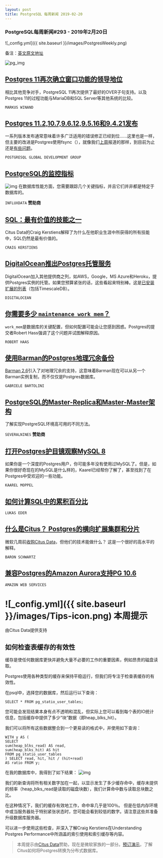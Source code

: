 ```yaml
---
layout: post
title: PostgreSQL 每周新闻 2019-02-20
---
```



### PostgreSQL每周新闻#293 - 2019年2月20日
![_config.yml]({{ site.baseurl }}/images/PostgresWeekly.png)


备注：[英文原文地址](https://postgresweekly.com/issues/293)

![pg_img](https://res.cloudinary.com/cpress/image/upload/w_1280,e_sharpen:60/smn8psobpfnmkotvecyz.jpg)

## [Postgres 11再次确立窗口功能的领导地位](https://modern-sql.com/blog/2019-02/postgresql-11)
相比其他竞争对手，PostgreSQL 11再次提供了最好的OVER子句支持。以及Postgres 11的过程功能与MariaDB和SQL Server等其他系统的比较。

`MARKUS WINAND`

## [Postgres 11.2,10.7,9.6.12,9.5.16和9.4.21发布](https://www.postgresql.org/about/news/1920/)
一系列版本发布通常意味着许多广泛适用的错误修正已经到位......这里也是一样，但主要的改进是Postgres使用fsync（），就像我们[上周](https://postgresweekly.com/issues/292)报道的那样，到目前为止还是[有些问题](https://fosdem.org/2019/schedule/event/postgresql_fsync/)。

`POSTGRESQL GLOBAL DEVELOPMENT GROUP`

## [PostgreSQL的监控指标](https://www.influxdata.com/blog/metrics-to-monitor-in-your-postgresql-database/)
![img](https://copm.s3.amazonaws.com/e973d6f1.jpg)
在数据库性能方面，您需要跟踪几个关键指标，并且它们并非都是特定于数据库的。

`INFLUXDATA` **赞助商**

## [SQL：最有价值的技能之一](http://www.craigkerstiens.com/2019/02/12/sql-most-valuable-skill/)
Citus Data的Craig Kerstiens解释了为什么在他职业生涯中所获得的所有技能中，SQL仍然是最有价值的。

`CRAIG KERSTIENS`

## [DigitalOcean推出Postgres托管服务](https://blog.digitalocean.com/announcing-managed-databases-for-postgresql/)
DigitalOcean加入其他提供商之列，如AWS，Google，MS Azure和Heroku，提供Postgres实例的托管。如果您预算紧张的话，这些看起来特别棒。这是[已安装扩展的列表](https://gist.github.com/peterc/e4f7a288ed0eb7e4ffe2d8383a086306)（包括TimescaleDB）。

`DIGITALOCEAN`

## [你需要多少 `maintenance_work_mem`？](https://rhaas.blogspot.com/2019/01/how-much-maintenanceworkmem-do-i-need.html)
`work_mem`是数据库的关键配置，但如何配置可能会让您感到困惑。Postgres的提交者Robert Hass强调了这个问题并试图解释原因。

`ROBERT HAAS`

## [使用Barman的Postgres地理冗余备份](https://blog.2ndquadrant.com/geo-redundancy-postgresql-database-backups-barman/)
[Barman 2.6](https://www.pgbarman.org/barman-2-6-released/)引入了对地理冗余的支持，这意味着Barman现在可以从另一个Barman实例复制，而不仅仅是Postgres数据库。

`GABRIELE BARTOLINI`

## [PostgreSQL的Master-Replica和Master-Master架构](https://severalnines.com/blog/postgresql-high-availability-master-slave-master-master-architectures?utm_campaign=Migrate_CS_OS_Campaign_FEB18&utm_content=pgweekly&utm_medium=Email&utm_source=Link_Click)
了解实现PostgreSQL环境高可用的不同方法。

`SEVERALNINES` **赞助商**

## [打开Postgres护目镜观察MySQL 8](https://www.cybertec-postgresql.com/en/looking-at-mysql-8-with-postgresql-goggles-on/)
如果你是一个深度的Postgres用户，你可能多年没有使用过MySQL了。但是，如果你很好奇现在的MySQL是什么样的，Kaarel已经帮你了解了，甚至找到了在Postgres中受欢迎的一些功能。

`KAAREL MOPPEL`

## [如何计算SQL中的累积百分比](https://blog.jooq.org/2019/02/14/how-to-calculate-a-cumulative-percentage-in-sql/)

`LUKAS EDER`

## [什么是Citus？ Postgres的横向扩展集群和分片](https://www.xaprb.com/blog/citus/)
微软几周前[收购Citus Data](https://blogs.microsoft.com/blog/2019/01/24/microsoft-acquires-citus-data-re-affirming-its-commitment-to-open-source-and-accelerating-azure-postgresql-performance-and-scale/)，但他们的技术能做什么？ 这是一个很好的高水平的解释。

`BARON SCHWARTZ`

## [兼容Postgres的Amazon Aurora支持PG 10.6](https://aws.amazon.com/cn/about-aws/whats-new/2019/02/amazon-aurora-with-postgresql-compatibility-supports-postgresql-10-6/)

`AMAZON WEB SERVICES`

# ![_config.yml]({{ site.baseurl }}/images/Tips-icon.png)   本周提示
由Citus Data提供支持

## 如何检查表缓存的有效性

缓存是使任何数据库更快并避免大量不必要的工作的重要因素，例如昂贵的磁盘读取。

Postgres使用各种类型的缓存来保持平稳运行，但我们将专注于检查表缓存的有效性。

在psql中，选择您的数据库，然后运行以下查询：

`SELECT * FROM pg_statio_user_tables;` 

您可能会发现结果本身有点不透明和混乱，但实际上您可以看到每个表的IO统计信息，包括缓存中提供了多少“块”数据（即heap_blks_hit）。

我们可以将所有这些数据整合到一个更易读的格式中，并使用如下查询：

`WITH y AS (`  
  `SELECT`  
  `sum(heap_blks_read) AS read,`  
  `sum(heap_blks_hit) AS hit`  
  `FROM pg_statio_user_tables`  
 `) SELECT read, hit, hit / (hit+read)`  
   `AS ratio FROM y;`  

在我的数据库中，我得到了如下结果：
![img](https://res.cloudinary.com/cpress/image/upload/w_1280,e_sharpen:60/wlanefrlhzlcikqtvtdd.jpg)

我们的新查询将所有相关数字加在一起，以显示发生了多少缓存命中，缓存未提供的频率（heap_blks_read是读取的磁盘块数），我们计算命中数与读取总块数之比。

在这种情况下，我们的缓存有效地工作，命中率几乎是100％。 但是在低内存环境中或当服务器处于特别紧张状态时，您可能会看到较低的数字。请注意这些并准备升级数据库服务器。

可以进一步使用这些检查，并深入了解Craig Kerstiens在Understanding Postgres Performance中所涵盖的索引使用和索引缓存等内容。

> 本周提示由[Citus Data](https://www.citusdata.com/?utm_source=PG_Weekly&utm_medium=email&utm_campaign=sponsor_blog)赞助，现在是微软家族的一部分。[预订演示](https://www.citusdata.com/about/book_demo/?utm_source=PG_Weekly&utm_medium=email&utm_campaign=sponsor_blog)，了解Citus如何将Postgres转换为分布式数据库。
